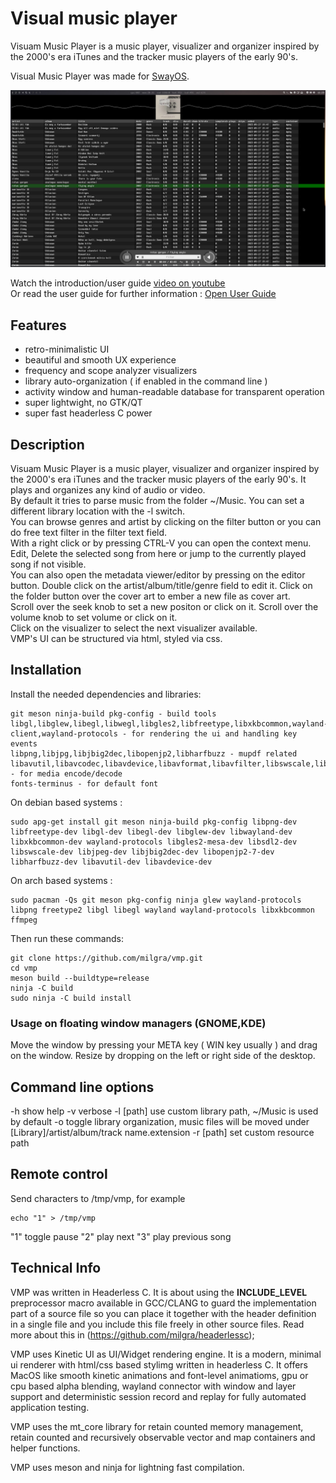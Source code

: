 # Visual music player

Visuam Music Player is a music player, visualizer and organizer inspired by the 2000's era iTunes and the tracker music players of the early 90's.

Visual Music Player was made for [SwayOS](https://swayos.github.io).

[![alt text](screenshot.png)](https://www.youtube.com/watch?v=vAeLmADOVO0)

Watch the introduction/user guide [video on youtube](https://www.youtube.com/watch?v=vAeLmADOVO0)  
Or read the user guide for further information : [Open User Guide](MANUAL.md)

## Features ##

- retro-minimalistic UI
- beautiful and smooth UX experience
- frequency and scope analyzer visualizers
- library auto-organization ( if enabled in the command line )
- activity window and human-readable database for transparent operation
- super lightwight, no GTK/QT
- super fast headerless C power

## Description ##

Visuam Music Player is a music player, visualizer and organizer inspired by the 2000's era iTunes and the tracker music players of the early 90's.
It plays and organizes any kind of audio or video.  
By default it tries to parse music from the folder ~/Music. You can set a different library location with the -l switch.  
You can browse genres and artist by clicking on the filter button or you can do free text filter in the filter text field.  
With a right click or by pressing CTRL-V you can open the context menu. Edit, Delete the selected song from here or jump to the currently played song if not visible.  
You can also open the metadata viewer/editor by pressing on the editor button. Double click on the artist/album/title/genre field to edit it. Click on the folder button over the cover art to ember a new file as cover art.  
Scroll over the seek knob to set a new positon or click on it. Scroll over the volume knob to set volume or click on it.  
Click on the visualizer to select the next visualizer available.  
VMP's UI can be structured via html, styled via css.  

## Installation ##

Install the needed dependencies and libraries:

```
git meson ninja-build pkg-config - build tools
libgl,libglew,libegl,libwegl,libgles2,libfreetype,libxkbcommon,wayland-client,wayland-protocols - for rendering the ui and handling key events
libpng,libjpg,libjbig2dec,libopenjp2,libharfbuzz - mupdf related
libavutil,libavcodec,libavdevice,libavformat,libavfilter,libswscale,libswresample,libsdl2 - for media encode/decode
fonts-terminus - for default font

````

On debian based systems :
```
sudo apg-get install git meson ninja-build pkg-config libpng-dev libfreetype-dev libgl-dev libegl-dev libglew-dev libwayland-dev libxkbcommon-dev wayland-protocols libgles2-mesa-dev libsdl2-dev libswscale-dev libjpeg-dev libjbig2dec-dev libopenjp2-7-dev libharfbuzz-dev libavutil-dev libavdevice-dev

```

On arch based systems :
```
sudo pacman -Qs git meson pkg-config ninja glew wayland-protocols libpng freetype2 libgl libegl wayland wayland-protocols libxkbcommon ffmpeg
```

Then run these commands:

```
git clone https://github.com/milgra/vmp.git
cd vmp
meson build --buildtype=release
ninja -C build
sudo ninja -C build install
```

### Usage on floating window managers (GNOME,KDE) ###

Move the window by pressing your META key ( WIN key usually ) and drag on the window. Resize by dropping on the left or right side of the desktop.

## Command line options

-h 	   show help
-v 	   verbose
-l [path]  use custom library path, ~/Music is used by default
-o 	   toggle library organization, music files will be moved under [Library]/artist/album/track name.extension
-r [path]  set custom resource path

## Remote control

Send characters to /tmp/vmp, for example

```
echo "1" > /tmp/vmp
```

"1" toggle pause
"2" play next
"3" play previous song

## Technical Info ##

VMP was written in Headerless C. It is about using the __INCLUDE_LEVEL__ preprocessor macro available in GCC/CLANG to guard the implementation part of a source file so you can place it together with the header definition in a single file and you include this file freely in other source files. Read more about this in (https://github.com/milgra/headerlessc);

VMP uses Kinetic UI as UI/Widget rendering engine. It is a modern, minimal ui renderer with html/css based stylimg written in headerless C. It offers MacOS like smooth kinetic animations and font-level animatioms, gpu or cpu based alpha blending, wayland connector with window and layer support and deterministic session record and replay for fully automated application testing.

VMP uses the mt_core library for retain counted memory management, retain counted and recursively observable vector and map containers and helper functions.

VMP uses meson and ninja for lightning fast compilation.
